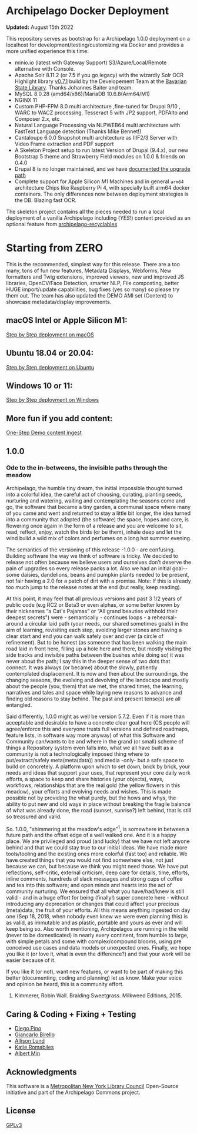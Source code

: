 <!--documentation
---
title: "Archipelago-deployment for Drupal 9"
tags:
  - Archipelago-deployment
  - Drupal 9
  - Docker
---
documentation-->

# Archipelago Docker Deployment

**Updated:** August 15th 2022

This repository serves as bootstrap for a Archipelago 1.0.0 deployment on a localhost for development/testing/customizing via Docker and provides a more unified experience this time:

- minio.io (latest with Gateway Support) S3/Azure/Local/Remote alternative with Console.
- Apache Solr 8.11.2 (or 7.5 if you go legacy) with the wizardly Solr OCR Highlight library [v0.7.1](https://github.com/dbmdz/solr-ocrhighlighting/releases/tag/0.7.1) build by the Developement Team at the [Bavarian State Library](https://github.com/dbmdz). Thanks Johannes Baiter and team.
- MySQL 8.0.28 (amd64/x86)/MariaDB 10.6.8(Arm64/M1)
- NGINX 11
- Custom PHP-FPM 8.0 multi architecture ,fine-tuned for Drupal 9/10 , WARC to WACZ processing, Tesseract 5 with JP2 support, PDFAlto and Composer 2.x, etc
- Natural Language Processing via NLPWEB64 multi architecture with FastText Language detection (Thanks Mike Bennet!)
- Cantaloupe 6.0.0 Snapshot multi architecture as IIIF2/3 Server with Video Frame extraction and PDF support
- A Skeleton Project setup to run latest Version of Drupal (9.4.x), our new Bootstrap 5 theme and Strawberry Field modules on 1.0.0 & friends on 0.4.0
- Drupal 8 is no longer maintained, and we have [documented the upgrade path](docs/upgradeFromD8ToD9.md)
- Complete support for Apple Silicon *M1* Machines and in general `arm64` architecture Chips like Raspberry Pi 4, with specially built arm64 docker containers. The only differences now between deployment strategies is the DB. Blazing fast OCR.

The skeleton project contains all the pieces needed to run a local deployment of a vanilla Archipelago including (*YES*!) content provided as an optional feature from [archipelago-recyclables](https://github.com/esmero/archipelago-recyclables)

# Starting from ZERO

This is the recommended, simplest way for this release. There are a too many, tons of fun new features, Metadata Displays, Webforms, New formatters and Twig extensions, improved viewers, new and improved JS libraries, OpenCV/Face Detection, smarter NLP, File composting, better HUGE import/update capabilities, bug fixes (yes so many) so please try them out. The team has also updated the DEMO AMI set (Content) to showcase metadata/display improvements.

## macOS Intel or Apple Silicon M1:

[Step by Step deployment on macOS](docs/osx.md)

## Ubuntu 18.04 or 20.04:

[Step by Step deployment on Ubuntu](docs/ubuntu.md)

## Windows 10 or 11:

[Step by Step deployment on Windows](docs/windows.md)

## More fun if you add content:

[One-Step Demo content ingest](docs/democontent.md)

## 1.0.0

### Ode to the in-betweens, the invisible paths through the meadow

Archipelago, the humble tiny dream, the initial impossible thought turned into a colorful idea, the careful act of choosing, curating, planting seeds, nurturing and watering, waiting and contemplating the seasons come and go, the software that became a tiny garden, a communal space where many of you came and went and returned to stay a little bit longer, the idea turned into a community that adopted (the software) the space, hopes and care, is flowering once again in the form of a release and you are welcome to sit, read, reflect, enjoy, watch the birds (or be them), inhale deep and let the wind build a wild mix of colors and perfumes on a long hot summer evening.

The semantics of the versioning of this release -1.0.0 - are confusing. Building software the way we think of software is tricky. We decided to release not often because we believe users and ourselves don’t deserve the pain of upgrades so every release packs a lot. Also we had an initial goal--some daisies, dandelions, beans and pumpkin plants needed to be present, not fair having a 2.0 for a patch of dirt with a promise. Note: If this is already too much jump to the release notes at the end (but really, keep reading).

At this point, it may feel that all previous versions and past 3 1/2 years of public code (e.g RC2 or Beta3 or even alphas, or some better known by their nicknames “a Cat's Pajamas” or “All grand beauties withhold their deepest secrets") were - semantically - continues loops - a rehearsal- around a circular laid path (your needs, our shared sometimes goals) in the aim of learning, revisiting each step, avoiding larger stones and having a clear start and end you can walk safely over and over (a circle of refinement). But to be honest (as someone that has been walking the main road laid in front here, filling up a hole here and there, but mostly visiting the side tracks and invisible paths between the bushes while doing so) it was never about the path; I say this in the deeper sense of two dots that connect. It was always (or became) about the slowly, patiently contemplated displacement. It is now and then about the surroundings, the changing seasons, the evolving and devolving of the landscape and mostly about the people (you, them) that we met, the shared times, the learning, narratives and tales and space while laying new reasons to advance and finding old reasons to stay behind. The past and present tense(s) are all entangled.

Said differently, 1.0.0 might as well be version 5.7.2. Even if it is more than acceptable and desirable to have a concrete clear goal here (CS people will agree/enforce this and everyone trusts full versions and defined roadmaps, feature lists, in software way more anyway) of what this Software and Community can/wants to be and where in the grand (or small) scheme of things a Repository system even falls into, what we all have built as a community is not a technologically imposed thing where to put/extract/safely meta(meta(data)) and media -only- but a safe space to build on concretely. A platform upon which to set down, brick by brick, your needs and ideas that  support your uses, that represent your core daily work efforts, a space to keep and share histories (your objects), ways, workflows, relationships that are the real gold (the yellow flowers in this meadow), your efforts and evolving needs and wishes. This is made possible not by providing the what purely, but the hows and whys, the ability to put new and old ways in place without breaking the fragile balance of what was already done, the road (sunset, sunrise?) left behind, that is still so treasured and valid.

So. 1.0.0, "shimmering at the meadow's edge"<sup>1</sup>, is somewhere in between a future path and the offset edge of a well walked one. And it is a happy place. We are privileged and proud (and lucky) that we have not left anyone behind and that we could stay true to our initial ideas. We have made more tools/tooling and the existing ones more colorful (fast too) and reliable. We have created things that you would not find somewhere else, not just because we can, but because we think you might need those. We have put reflections, self-critic, external criticism, deep care for details, time, efforts, inline comments, hundreds of slack messages and strong cups of coffee and tea into this software; and open minds and hearts into the act of community nurturing. We ensured that all what you have/had/knew is still valid - and in a huge effort for being (finally!) super concrete here - without introducing any deprecation or changes that could affect your precious (meta)data, the fruit of your efforts. All this means anything ingested on day one (Sep 18, 2018, when nobody even knew we were even planning this) is as valid, as immutable and as plastic, portable and yours as ever and will keep being so. Also worth mentioning, Archipelagos are running in the wild (never to be domesticated) in nearly every continent, from humble to large, with simple petals and some with complex/compound blooms, using pre conceived use cases and data models or unexpected ones. Finally, we hope you like it (or love it, what is even the difference?) and that your work will be easier because of it. 

If you like it (or not), want new features, or want to be part of making this better (documenting, coding and planning) let us know. Make your voice and opinion be heard, this is a community effort.

  1. Kimmerer, Robin Wall. Braiding Sweetgrass. Milkweed Editions, 2015.

## Caring & Coding + Fixing + Testing

* [Diego Pino](https://github.com/DiegoPino)
* [Giancarlo Birello](https://github.com/giancarlobi)
* [Allison Lund](https://github.com/alliomeria)
* [Katie Romabiles](https://github.com/karomabiles)
* [Albert Min](https://github.com/aksm)

## Acknowledgments

This software is a [Metropolitan New York Library Council](https://metro.org) Open-Source initiative and part of the Archipelago Commons project.

## License

[GPLv3](http://www.gnu.org/licenses/gpl-3.0.txt)

